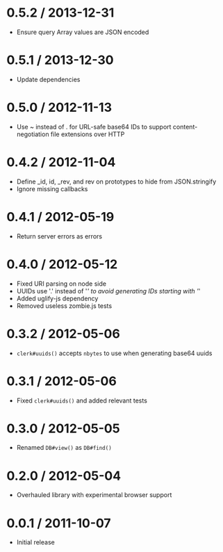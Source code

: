 0.5.2 / 2013-12-31
==================

  * Ensure query Array values are JSON encoded


0.5.1 / 2013-12-30
==================

  * Update dependencies


0.5.0 / 2012-11-13
==================

  * Use ~ instead of . for URL-safe base64 IDs to support content-negotiation
    file extensions over HTTP


0.4.2 / 2012-11-04
==================

  * Define _id, id, _rev, and rev on prototypes to hide from JSON.stringify
  * Ignore missing callbacks


0.4.1 / 2012-05-19
==================

  * Return server errors as errors


0.4.0 / 2012-05-12
==================

  * Fixed URI parsing on node side
  * UUIDs use '.' instead of '_' to avoid generating IDs starting with '_'
  * Added uglify-js dependency
  * Removed useless zombie.js tests


0.3.2 / 2012-05-06
==================

  * `clerk#uuids()` accepts `nbytes` to use when generating base64 uuids


0.3.1 / 2012-05-06
==================

  * Fixed `clerk#uuids()` and added relevant tests


0.3.0 / 2012-05-05
==================

  * Renamed `DB#view()` as `DB#find()`


0.2.0 / 2012-05-04
==================

  * Overhauled library with experimental browser support


0.0.1 / 2011-10-07
==================

  * Initial release
